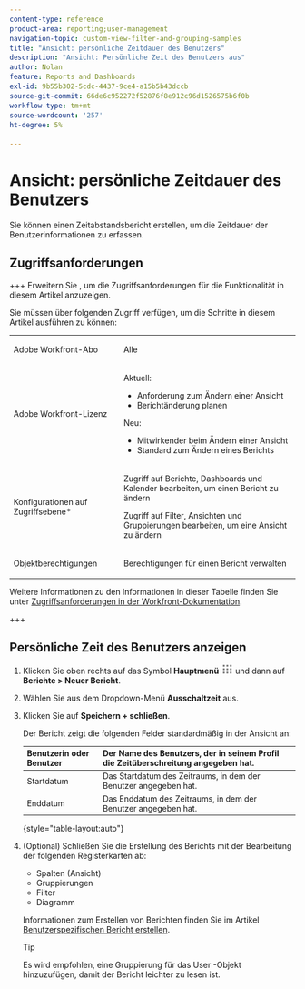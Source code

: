 ```yaml
---
content-type: reference
product-area: reporting;user-management
navigation-topic: custom-view-filter-and-grouping-samples
title: "Ansicht: persönliche Zeitdauer des Benutzers"
description: "Ansicht: Persönliche Zeit des Benutzers aus"
author: Nolan
feature: Reports and Dashboards
exl-id: 9b55b302-5cdc-4437-9ce4-a15b5b43dccb
source-git-commit: 66de6c952272f52876f8e912c96d1526575b6f0b
workflow-type: tm+mt
source-wordcount: '257'
ht-degree: 5%

---
```


# Ansicht: persönliche Zeitdauer des Benutzers

<!--Audited: 11/2024-->

<!--
<p data-mc-conditions="QuicksilverOrClassic.Draft mode">(NOTE: consider hiding this article because this is not a custom view anymore.)</p>
-->

Sie können einen Zeitabstandsbericht erstellen, um die Zeitdauer der Benutzerinformationen zu erfassen.

## Zugriffsanforderungen

+++ Erweitern Sie , um die Zugriffsanforderungen für die Funktionalität in diesem Artikel anzuzeigen.

Sie müssen über folgenden Zugriff verfügen, um die Schritte in diesem Artikel ausführen zu können:

<table style="table-layout:auto"> 
 <col> 
 <col> 
 <tbody> 
  <tr> 
   <td role="rowheader">Adobe Workfront-Abo</td> 
   <td> <p>Alle</p> </td> 
  </tr> 
  <tr> 
   <td role="rowheader">Adobe Workfront-Lizenz</td> 
   <td> <p> Aktuell: 
   <ul>
   <li>Anforderung zum Ändern einer Ansicht</li> 
   <li>Berichtänderung planen</li>
   </ul>
     </p>
     <p> Neu: 
   <ul>
   <li>Mitwirkender beim Ändern einer Ansicht</li> 
   <li>Standard zum Ändern eines Berichts</li>
   </ul>
     </p>
    </td> 
  </tr> 
  <tr> 
   <td role="rowheader">Konfigurationen auf Zugriffsebene*</td> 
   <td> <p>Zugriff auf Berichte, Dashboards und Kalender bearbeiten, um einen Bericht zu ändern</p> <p>Zugriff auf Filter, Ansichten und Gruppierungen bearbeiten, um eine Ansicht zu ändern</p> </td> 
  </tr> 
  <tr> 
   <td role="rowheader">Objektberechtigungen</td> 
   <td> <p>Berechtigungen für einen Bericht verwalten</p> </td> 
  </tr> 
 </tbody> 
</table>

Weitere Informationen zu den Informationen in dieser Tabelle finden Sie unter [Zugriffsanforderungen in der Workfront-Dokumentation](/help/quicksilver/administration-and-setup/add-users/access-levels-and-object-permissions/access-level-requirements-in-documentation.md).

+++

## Persönliche Zeit des Benutzers anzeigen

1. Klicken Sie oben rechts auf das Symbol **Hauptmenü** ![](assets/main-menu-icon.png) und dann auf **Berichte > Neuer Bericht**.
1. Wählen Sie aus dem Dropdown-Menü **Ausschaltzeit** aus.
1. Klicken Sie auf **Speichern + schließen**.

   Der Bericht zeigt die folgenden Felder standardmäßig in der Ansicht an:

   | Benutzerin oder Benutzer | Der Name des Benutzers, der in seinem Profil die Zeitüberschreitung angegeben hat. |
   |---|---|
   | Startdatum | Das Startdatum des Zeitraums, in dem der Benutzer angegeben hat. |
   | Enddatum | Das Enddatum des Zeitraums, in dem der Benutzer angegeben hat. |

   {style="table-layout:auto"}

1. (Optional) Schließen Sie die Erstellung des Berichts mit der Bearbeitung der folgenden Registerkarten ab:

   * Spalten (Ansicht)
   * Gruppierungen
   * Filter
   * Diagramm

   Informationen zum Erstellen von Berichten finden Sie im Artikel [Benutzerspezifischen Bericht erstellen](../../../reports-and-dashboards/reports/creating-and-managing-reports/create-custom-report.md).

   >[!TIP]
   >
   >Es wird empfohlen, eine Gruppierung für das User -Objekt hinzuzufügen, damit der Bericht leichter zu lesen ist.

<!--
<h2 data-mc-conditions="QuicksilverOrClassic.Draft mode">Add Time Off information to a user report</h2>
-->

<!--
<p data-mc-conditions="QuicksilverOrClassic.Draft mode">(NOTE: old way of doing this, not working anymore)</p>
-->

<!--
<p data-mc-conditions="QuicksilverOrClassic.Draft mode">To add a column to a user view or report to display a list of future days which have been marked for time off by users:</p>
-->

<!--
<p data-mc-conditions="QuicksilverOrClassic.Draft mode"> <img src="assets/time-off-report-350x61.png" alt="time_off_report.png" style="width: 350;height: 61;"> </p>
-->

<!--
   <li value="1" data-mc-conditions="QuicksilverOrClassic.Draft mode">  Click the <strong>Main Menu</strong> icon <img src="assets/main-menu-icon.png"> in the upper-right corner, then click&nbsp;<strong>Reports > New Report.</strong> </li>
   -->

<!--
   <li value="2" data-mc-conditions="QuicksilverOrClassic.Draft mode">From the&nbsp;<strong>New Report</strong> drop-down menu, select&nbsp;<strong>User Report</strong>.</li>
   -->

<!--
   <li value="3" data-mc-conditions="QuicksilverOrClassic.Draft mode">Click <strong>Add Column</strong>.</li>
   -->

<!--
   <li value="4" data-mc-conditions="QuicksilverOrClassic.Draft mode">From the <strong>View</strong> drop-down menu, select <strong>New View</strong>.</li>
   -->

<!--
   <li value="5" data-mc-conditions="QuicksilverOrClassic.Draft mode">Click the header of the new column, then click<strong>Switch to Text Mode</strong>.</li>
   -->

<!--
   <li value="6" data-mc-conditions="QuicksilverOrClassic.Draft mode">Mouse over the text mode area, and click <strong>Click to edit text</strong>.</li>
   -->

<!--
   <li value="7" data-mc-conditions="QuicksilverOrClassic.Draft mode">Remove the text you find in the <strong>Text Mode</strong> box, and replace it with the following code:<br><!--
   <pre data-mc-conditions="QuicksilverOrClassic.Draft mode">displayname=Personal Time Off<br>listdelimiter=<span><br>listmethod=nested(reservedTimes).lists<br>name=Upcoming Time Off<br>stretch=0<br>textmode=true<br>type=iterate<br>valueexpression=IF({startDate}>$$TODAY,CONCAT({startDate}," - ",{endDate}),'')<br>valueformat=HTML<br>width=150</pre>
   </li>
   -->

<!--
   <li value="8" data-mc-conditions="QuicksilverOrClassic.Draft mode"> Click <strong>Save</strong>+<strong>Close</strong>.</li>
   -->
